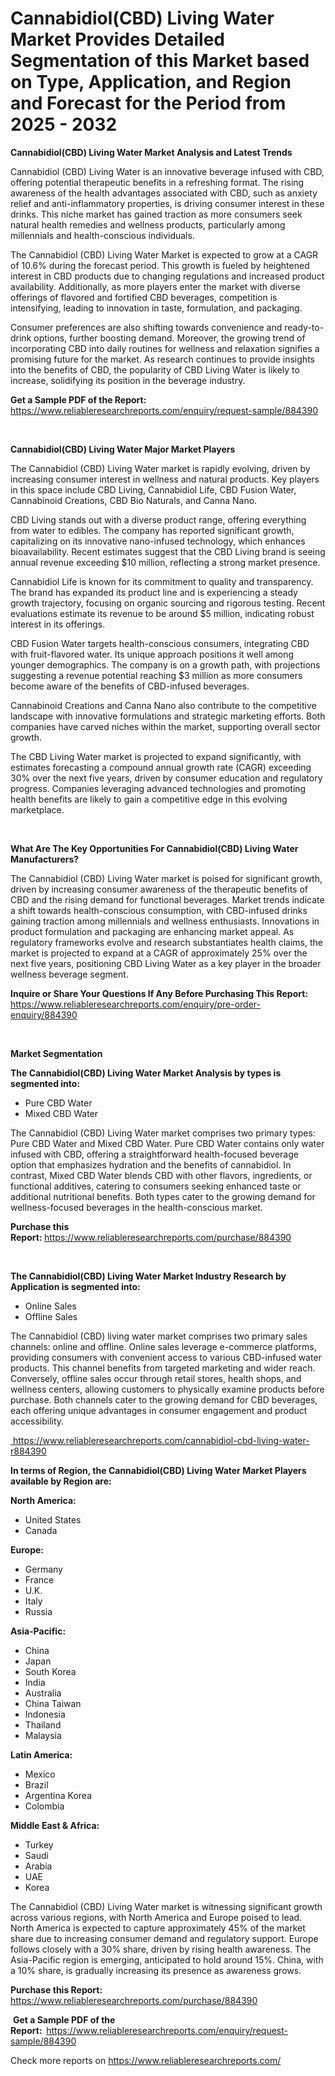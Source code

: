 <p><h1>Cannabidiol(CBD) Living Water Market Provides Detailed Segmentation of this Market based on Type, Application, and Region and Forecast for the Period from 2025 - 2032</h1></p><p><strong>Cannabidiol(CBD) Living Water Market Analysis and Latest Trends</strong></p>
<p><p>Cannabidiol (CBD) Living Water is an innovative beverage infused with CBD, offering potential therapeutic benefits in a refreshing format. The rising awareness of the health advantages associated with CBD, such as anxiety relief and anti-inflammatory properties, is driving consumer interest in these drinks. This niche market has gained traction as more consumers seek natural health remedies and wellness products, particularly among millennials and health-conscious individuals.</p><p>The Cannabidiol (CBD) Living Water Market is expected to grow at a CAGR of 10.6% during the forecast period. This growth is fueled by heightened interest in CBD products due to changing regulations and increased product availability. Additionally, as more players enter the market with diverse offerings of flavored and fortified CBD beverages, competition is intensifying, leading to innovation in taste, formulation, and packaging.</p><p>Consumer preferences are also shifting towards convenience and ready-to-drink options, further boosting demand. Moreover, the growing trend of incorporating CBD into daily routines for wellness and relaxation signifies a promising future for the market. As research continues to provide insights into the benefits of CBD, the popularity of CBD Living Water is likely to increase, solidifying its position in the beverage industry.</p></p>
<p><strong>Get a Sample PDF of the Report:&nbsp;</strong> <a href="https://www.reliableresearchreports.com/enquiry/request-sample/884390?utm_campaign=2296&utm_medium=2&utm_source=Github&utm_content=ia&utm_term=07042025&utm_id=cannabidiolcbd-living-water">https://www.reliableresearchreports.com/enquiry/request-sample/884390</a></p>
<p>&nbsp;</p>
<p><strong>Cannabidiol(CBD) Living Water Major Market Players</strong></p>
<p><p>The Cannabidiol (CBD) Living Water market is rapidly evolving, driven by increasing consumer interest in wellness and natural products. Key players in this space include CBD Living, Cannabidiol Life, CBD Fusion Water, Cannabinoid Creations, CBD Bio Naturals, and Canna Nano. </p><p>CBD Living stands out with a diverse product range, offering everything from water to edibles. The company has reported significant growth, capitalizing on its innovative nano-infused technology, which enhances bioavailability. Recent estimates suggest that the CBD Living brand is seeing annual revenue exceeding $10 million, reflecting a strong market presence.</p><p>Cannabidiol Life is known for its commitment to quality and transparency. The brand has expanded its product line and is experiencing a steady growth trajectory, focusing on organic sourcing and rigorous testing. Recent evaluations estimate its revenue to be around $5 million, indicating robust interest in its offerings.</p><p>CBD Fusion Water targets health-conscious consumers, integrating CBD with fruit-flavored water. Its unique approach positions it well among younger demographics. The company is on a growth path, with projections suggesting a revenue potential reaching $3 million as more consumers become aware of the benefits of CBD-infused beverages.</p><p>Cannabinoid Creations and Canna Nano also contribute to the competitive landscape with innovative formulations and strategic marketing efforts. Both companies have carved niches within the market, supporting overall sector growth.</p><p>The CBD Living Water market is projected to expand significantly, with estimates forecasting a compound annual growth rate (CAGR) exceeding 30% over the next five years, driven by consumer education and regulatory progress. Companies leveraging advanced technologies and promoting health benefits are likely to gain a competitive edge in this evolving marketplace.</p></p>
<p>&nbsp;</p>
<p><strong>What Are The Key Opportunities For Cannabidiol(CBD) Living Water Manufacturers?</strong></p>
<p><p>The Cannabidiol (CBD) Living Water market is poised for significant growth, driven by increasing consumer awareness of the therapeutic benefits of CBD and the rising demand for functional beverages. Market trends indicate a shift towards health-conscious consumption, with CBD-infused drinks gaining traction among millennials and wellness enthusiasts. Innovations in product formulation and packaging are enhancing market appeal. As regulatory frameworks evolve and research substantiates health claims, the market is projected to expand at a CAGR of approximately 25% over the next five years, positioning CBD Living Water as a key player in the broader wellness beverage segment.</p></p>
<p><strong>Inquire or Share Your Questions If Any Before Purchasing This Report:</strong> <a href="https://www.reliableresearchreports.com/enquiry/pre-order-enquiry/884390?utm_campaign=2296&utm_medium=2&utm_source=Github&utm_content=ia&utm_term=07042025&utm_id=cannabidiolcbd-living-water">https://www.reliableresearchreports.com/enquiry/pre-order-enquiry/884390</a></p>
<p>&nbsp;</p>
<p><strong>Market Segmentation</strong></p>
<p><strong>The Cannabidiol(CBD) Living Water Market Analysis by types is segmented into:</strong></p>
<p><ul><li>Pure CBD Water</li><li>Mixed CBD Water</li></ul></p>
<p><p>The Cannabidiol (CBD) Living Water market comprises two primary types: Pure CBD Water and Mixed CBD Water. Pure CBD Water contains only water infused with CBD, offering a straightforward health-focused beverage option that emphasizes hydration and the benefits of cannabidiol. In contrast, Mixed CBD Water blends CBD with other flavors, ingredients, or functional additives, catering to consumers seeking enhanced taste or additional nutritional benefits. Both types cater to the growing demand for wellness-focused beverages in the health-conscious market.</p></p>
<p><strong>Purchase this Report:&nbsp;</strong><a href="https://www.reliableresearchreports.com/purchase/884390?utm_campaign=2296&utm_medium=2&utm_source=Github&utm_content=ia&utm_term=07042025&utm_id=cannabidiolcbd-living-water">https://www.reliableresearchreports.com/purchase/884390</a></p>
<p>&nbsp;</p>
<p><strong>The Cannabidiol(CBD) Living Water Market Industry Research by Application is segmented into:</strong></p>
<p><ul><li>Online Sales</li><li>Offline Sales</li></ul></p>
<p><p>The Cannabidiol (CBD) living water market comprises two primary sales channels: online and offline. Online sales leverage e-commerce platforms, providing consumers with convenient access to various CBD-infused water products. This channel benefits from targeted marketing and wider reach. Conversely, offline sales occur through retail stores, health shops, and wellness centers, allowing customers to physically examine products before purchase. Both channels cater to the growing demand for CBD beverages, each offering unique advantages in consumer engagement and product accessibility.</p></p>
<p><a href="https://www.reliableresearchreports.com/cannabidiol-cbd-living-water-r884390?utm_campaign=2296&utm_medium=2&utm_source=Github&utm_content=ia&utm_term=07042025&utm_id=cannabidiolcbd-living-water">&nbsp;https://www.reliableresearchreports.com/cannabidiol-cbd-living-water-r884390</a></p>
<p><strong>In terms of Region, the Cannabidiol(CBD) Living Water Market Players available by Region are:</strong></p>
<p>
    <p> <strong> North America: </strong>
        <ul>
            <li>United States</li>
            <li>Canada</li>
        </ul>
        </p> 
    <p> <strong> Europe: </strong>
        <ul>
            <li>Germany</li>
            <li>France</li>
            <li>U.K.</li>
            <li>Italy</li>
            <li>Russia</li>
        </ul>
        </p> 
    <p> <strong> Asia-Pacific: </strong>
        <ul>
            <li>China</li>
            <li>Japan</li>
            <li>South Korea</li>
            <li>India</li>
            <li>Australia</li>
            <li>China Taiwan</li>
            <li>Indonesia</li>
            <li>Thailand</li>
            <li>Malaysia</li>
        </ul>
        </p> 
    <p> <strong> Latin America: </strong>
        <ul>
            <li>Mexico</li>
            <li>Brazil</li>
            <li>Argentina Korea</li>
            <li>Colombia</li>
        </ul>
        </p> 
    <p> <strong> Middle East & Africa: </strong>
        <ul>
            <li>Turkey</li>
            <li>Saudi</li>
            <li>Arabia</li>
            <li>UAE</li>
            <li>Korea</li>
        </ul>
    </p>
    </p>
<p><p>The Cannabidiol (CBD) Living Water market is witnessing significant growth across various regions, with North America and Europe poised to lead. North America is expected to capture approximately 45% of the market share due to increasing consumer demand and regulatory support. Europe follows closely with a 30% share, driven by rising health awareness. The Asia-Pacific region is emerging, anticipated to hold around 15%. China, with a 10% share, is gradually increasing its presence as awareness grows.</p></p>
<p><strong>Purchase this Report: </strong><a href="https://www.reliableresearchreports.com/purchase/884390?utm_campaign=2296&utm_medium=2&utm_source=Github&utm_content=ia&utm_term=07042025&utm_id=cannabidiolcbd-living-water">https://www.reliableresearchreports.com/purchase/884390</a></p>
<p>&nbsp;<strong>Get a Sample PDF of the Report:&nbsp;&nbsp;</strong><a href="https://www.reliableresearchreports.com/enquiry/request-sample/884390?utm_campaign=2296&utm_medium=2&utm_source=Github&utm_content=ia&utm_term=07042025&utm_id=cannabidiolcbd-living-water">https://www.reliableresearchreports.com/enquiry/request-sample/884390</a></p>
<p><strong></strong></p>
<p>Check more reports on <a href="https://www.reliableresearchreports.com/?utm_campaign=2296&utm_medium=2&utm_source=Github&utm_content=ia&utm_term=07042025&utm_id=cannabidiolcbd-living-water">https://www.reliableresearchreports.com/</a></p>